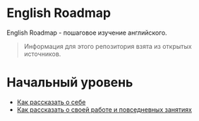 # English Roadmap

English Roadmap - пошаговое изучение английского.

> Информация для этого репозитория взята из открытых источников.

# Начальный уровень

- [Как рассказать о себе](./roadmap/beginner/100_about_yourself.md)
- [Как рассказать о своей работе и повседневных занятиях](./roadmap/beginner/101_about_your_job.md)
